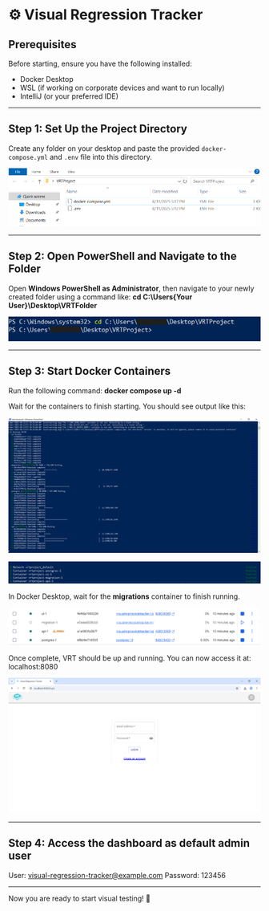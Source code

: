 # ⚙️ Visual Regression Tracker

## Prerequisites

Before starting, ensure you have the following installed:

- Docker Desktop  
- WSL (if working on corporate devices and want to run locally)  
- IntelliJ (or your preferred IDE)

---

## Step 1: Set Up the Project Directory

Create any folder on your desktop and paste the provided `docker-compose.yml` and `.env` file into this directory.

![FolderImage](GitImages/1.PNG)

---

## Step 2: Open PowerShell and Navigate to the Folder

Open **Windows PowerShell as Administrator**, then navigate to your newly created folder using a command like: **cd C:\Users{Your User}\Desktop\VRTFolder**


![PowerShell_1](GitImages/2_.PNG)

---

## Step 3: Start Docker Containers

Run the following command: **docker compose up -d**


Wait for the containers to finish starting. You should see output like this:

![VRT_Install_1](GitImages/3.PNG)

![VRT_Install_2](GitImages/4.PNG)

In Docker Desktop, wait for the **migrations** container to finish running.

![Docker_Photo_1](GitImages/5.PNG)

Once complete, VRT should be up and running. You can now access it at: localhost:8080


![VRT_Running](GitImages/6.PNG)

---

## Step 4: Access the dashboard as default admin user

User: visual-regression-tracker@example.com
Password: 123456

---

Now you are ready to start visual testing! 🎉






